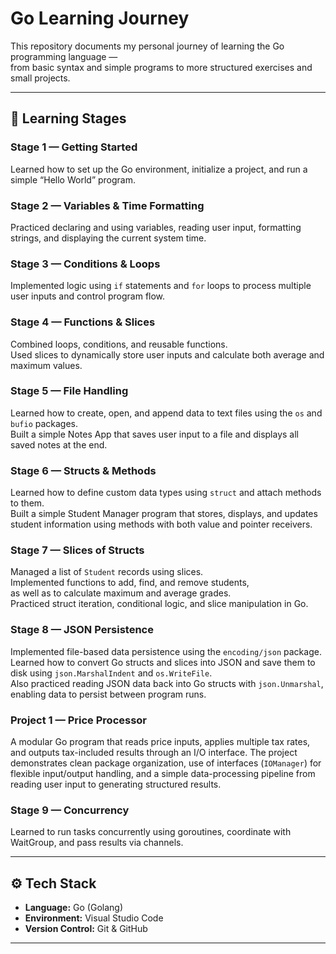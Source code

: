 # Go Learning Journey

This repository documents my personal journey of learning the Go programming language —  
from basic syntax and simple programs to more structured exercises and small projects.

---

## 🧩 Learning Stages

### Stage 1 — Getting Started
Learned how to set up the Go environment, initialize a project, and run a simple “Hello World” program.

### Stage 2 — Variables & Time Formatting
Practiced declaring and using variables, reading user input, formatting strings, and displaying the current system time.

### Stage 3 — Conditions & Loops
Implemented logic using `if` statements and `for` loops to process multiple user inputs and control program flow.

### Stage 4 — Functions & Slices
Combined loops, conditions, and reusable functions.  
Used slices to dynamically store user inputs and calculate both average and maximum values.

### Stage 5 — File Handling
Learned how to create, open, and append data to text files using the `os` and `bufio` packages.  
Built a simple Notes App that saves user input to a file and displays all saved notes at the end.

### Stage 6 — Structs & Methods
Learned how to define custom data types using `struct` and attach methods to them.  
Built a simple Student Manager program that stores, displays, and updates student information using methods with both value and pointer receivers.

### Stage 7 — Slices of Structs
Managed a list of `Student` records using slices.  
Implemented functions to add, find, and remove students,  
as well as to calculate maximum and average grades.  
Practiced struct iteration, conditional logic, and slice manipulation in Go.

### Stage 8 — JSON Persistence
Implemented file-based data persistence using the `encoding/json` package.  
Learned how to convert Go structs and slices into JSON and save them to disk using `json.MarshalIndent` and `os.WriteFile`.  
Also practiced reading JSON data back into Go structs with `json.Unmarshal`, enabling data to persist between program runs.

### Project 1 — Price Processor
A modular Go program that reads price inputs, applies multiple tax rates, and outputs tax-included results through an I/O interface. The project demonstrates clean package organization, use of interfaces (`IOManager`) for flexible input/output handling, and a simple data-processing pipeline from reading user input to generating structured results.

### Stage 9 — Concurrency
Learned to run tasks concurrently using goroutines, coordinate with WaitGroup, and pass results via channels.


---

## ⚙️ Tech Stack
- **Language:** Go (Golang)  
- **Environment:** Visual Studio Code  
- **Version Control:** Git & GitHub  

---
